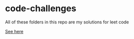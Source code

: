 # code-challenges

All of these folders in this repo are my solutions for leet code

[See here](https://leetcode.com/problems/)
